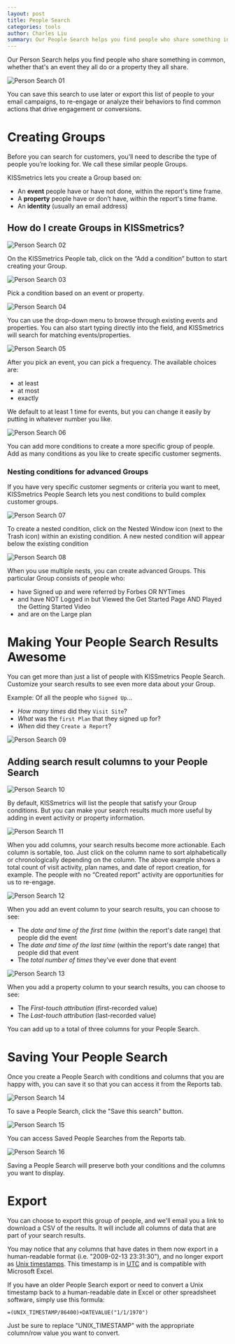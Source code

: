 ```yaml
---
layout: post
title: People Search
categories: tools
author: Charles Liu
summary: Our People Search helps you find people who share something in common, whether that's an event they all do or a property they all share.
---
```

Our Person Search helps you find people who share something in common, whether that's an event they all do or a property they all share.

![Person Search 01][ss01]

You can save this search to use later or export this list of people to your email campaigns, to re-engage or analyze their behaviors to find common actions that drive engagement or conversions.

# Creating Groups

Before you can search for customers, you’ll need to describe the type of people you’re looking for. We call these similar people Groups.

KISSmetrics lets you create a Group based on:

* An **event** people have or have not done, within the report's time frame.
* A **property** people have or don’t have, within the report's time frame.
* An **identity** (usually an email address)

## How do I create Groups in KISSmetrics?

![Person Search 02][ss02]

On the KISSmetrics People tab, click on the “Add a condition” button to start creating your Group.

![Person Search 03][ss03]

Pick a condition based on an event or property.

![Person Search 04][ss04]

You can use the drop-down menu to browse through existing events and properties. You can also start typing directly into the field, and KISSmetrics will search for matching events/properties.

![Person Search 05][ss05]

After you pick an event, you can pick a frequency. The available choices are:

* at least
* at most
* exactly

We default to at least 1 time for events, but you can change it easily by putting in whatever number you like.

![Person Search 06][ss06]

You can add more conditions to create a more specific group of people. Add as many conditions as you like to create specific customer segments.

### Nesting conditions for advanced Groups

If you have very specific customer segments or criteria you want to meet, KISSmetrics People Search lets you nest conditions to build complex customer groups.

![Person Search 07][ss07]

To create a nested condition, click on the Nested Window icon (next to the Trash icon) within an existing condition. A new nested condition will appear below the existing condition

![Person Search 08][ss08]

When you use multiple nests, you can create advanced Groups. This particular Group consists of people who:

* have Signed up and were referred by Forbes OR NYTimes
* and have NOT Logged in but Viewed the Get Started Page AND Played the Getting Started Video
* and are on the Large plan

# Making Your People Search Results Awesome

You can get more than just a list of people with KISSmetrics People Search. Customize your search results to see even more data about your Group.

Example: Of all the people who `Signed Up`...

* *How many times* did they `Visit Site`?
* *What* was the `first Plan` that they signed up for?
* *When* did they `Create a Report`?

![Person Search 09][ss09]

## Adding search result columns to your People Search

![Person Search 10][ss10]

By default, KISSmetrics will list the people that satisfy your Group conditions. But you can make your search results much more useful by adding in event activity or property information.

![Person Search 11][ss11]

When you add columns, your search results become more actionable. Each column is sortable, too. Just click on the column name to sort alphabetically or chronologically depending on the column. The above example shows a total count of visit activity, plan names, and date of report creation, for example. The people with no “Created report” activity are opportunities for us to re-engage.

![Person Search 12][ss12]

When you add an event column to your search results, you can choose to see:

* The *date and time of the first time* (within the report's date range) that people did the event
* The *date and time of the last time* (within the report's date range) that people did that event
* The *total number of times* they’ve ever done that event

![Person Search 13][ss13]

When you add a property column to your search results, you can choose to see:

* The *First-touch attribution* (first-recorded value)
* The *Last-touch attribution* (last-recorded value)

You can add up to a total of three columns for your People Search.

# Saving Your People Search

Once you create a People Search with conditions and columns that you are happy with, you can save it so that you can access it from the Reports tab.

![Person Search 14][ss14]

To save a People Search, click the "Save this search" button.

![Person Search 15][ss15]

You can access Saved People Searches from the Reports tab.

![Person Search 16][ss16]

Saving a People Search will preserve both your conditions and the columns you want to display.

# Export

You can choose to export this group of people, and we'll email you a link to download a CSV of the results. It will include all columns of data that are part of your search results. 

You may notice that any columns that have dates in them now export in a human-readable format (i.e. "2009-02-13 23:31:30"), and no longer export as <a href="http://en.wikipedia.org/wiki/Unix_time" target="_blank">Unix timestamps</a>. This timestamp is in <a href="http://en.wikipedia.org/wiki/Coordinated_Universal_Time" target="_blank">UTC</a> and is compatible with Microsoft Excel.

If you have an older People Search export or need to convert a Unix timestamp back to a human-readable date in Excel or other spreadsheet software, simply use this formula:

    =(UNIX_TIMESTAMP/86400)+DATEVALUE("1/1/1970")

Just be sure to replace "UNIX_TIMESTAMP" with the appropriate column/row value you want to convert.

[send]: /getting-started/ways-to-send-us-data
[mapping]: https://www.kissmetrics.com/mapping
[recurly]: /integrations/recurly
[import]: /advanced/importing-data

[ss01]: https://s3.amazonaws.com/kissmetrics-support-files/assets/tools/people-search/peoplesearch01.png
[ss02]: https://s3.amazonaws.com/kissmetrics-support-files/assets/tools/people-search/peoplesearch02.png
[ss03]: https://s3.amazonaws.com/kissmetrics-support-files/assets/tools/people-search/peoplesearch03.png
[ss04]: https://s3.amazonaws.com/kissmetrics-support-files/assets/tools/people-search/peoplesearch04.png
[ss05]: https://s3.amazonaws.com/kissmetrics-support-files/assets/tools/people-search/peoplesearch05.png
[ss06]: https://s3.amazonaws.com/kissmetrics-support-files/assets/tools/people-search/peoplesearch06.png
[ss07]: https://s3.amazonaws.com/kissmetrics-support-files/assets/tools/people-search/peoplesearch07.png
[ss08]: https://s3.amazonaws.com/kissmetrics-support-files/assets/tools/people-search/peoplesearch08.png
[ss09]: https://s3.amazonaws.com/kissmetrics-support-files/assets/tools/people-search/peoplesearch09.png
[ss10]: https://s3.amazonaws.com/kissmetrics-support-files/assets/tools/people-search/peoplesearch10.png
[ss11]: https://s3.amazonaws.com/kissmetrics-support-files/assets/tools/people-search/peoplesearch11.png
[ss12]: https://s3.amazonaws.com/kissmetrics-support-files/assets/tools/people-search/peoplesearch12.png
[ss13]: https://s3.amazonaws.com/kissmetrics-support-files/assets/tools/people-search/peoplesearch13.png
[ss14]: https://s3.amazonaws.com/kissmetrics-support-files/assets/tools/people-search/peoplesearch14.png
[ss15]: https://s3.amazonaws.com/kissmetrics-support-files/assets/tools/people-search/peoplesearch15.png
[ss16]: https://s3.amazonaws.com/kissmetrics-support-files/assets/tools/people-search/peoplesearch16.png
